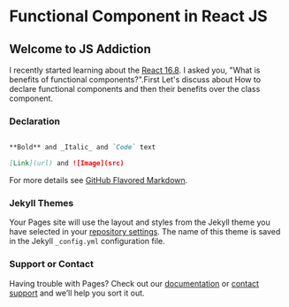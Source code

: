 # Functional Component in React JS

## Welcome to JS Addiction

  I recently started learning about the [React 16.8](https://reactjs.org/blog/2019/02/06/react-v16.8.0.html). I asked you, "What is benefits of functional components?".First Let's discuss about How to declare functional components and then their benefits over the class component.  
  
### Declaration

```markdown

**Bold** and _Italic_ and `Code` text

[Link](url) and ![Image](src)
```

For more details see [GitHub Flavored Markdown](https://guides.github.com/features/mastering-markdown/).

### Jekyll Themes

Your Pages site will use the layout and styles from the Jekyll theme you have selected in your [repository settings](https://github.com/hardik25j/hardik25j.github.io/settings). The name of this theme is saved in the Jekyll `_config.yml` configuration file.

### Support or Contact

Having trouble with Pages? Check out our [documentation](https://help.github.com/categories/github-pages-basics/) or [contact support](https://github.com/contact) and we’ll help you sort it out.
